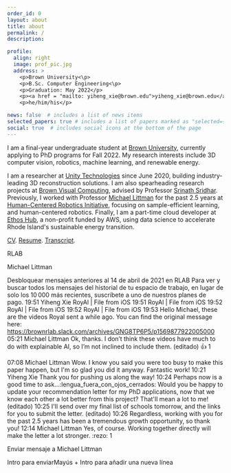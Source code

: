 ```yaml
---
order_id: 0
layout: about
title: about
permalink: /
description: 

profile:
  align: right
  image: prof_pic.jpg
  address: >
    <p>Brown University<\p>
    <p>B.Sc. Computer Engineering<\p>
    <p>Graduation: May 2022</p>
    <p><a href = "mailto: yiheng_xie@brown.edu">yiheng_xie@brown.edu</a></p>
    <p>he/him/his</p>

news: false  # includes a list of news items
selected_papers: true # includes a list of papers marked as "selected={true}"
social: true  # includes social icons at the bottom of the page
---
```

I am a final-year undergraduate student at [Brown University](https://www.brown.edu/), currently applying to PhD programs for Fall 2022. 
My research interests include 3D computer vision, robotics, machine learning, and renewable energy.

I am a researcher at [Unity Technologies](https://unity.com/solutions/digital-twin) since June 2020, 
building industry-leading 3D reconstruction solutions. I am also spearheading research projects at 
[Brown Visual Computing](https://visual.cs.brown.edu/), advised by Professor [Srinath Sridhar](https://cs.brown.edu/people/ssrinath/). 
Previously, I worked with Professor [Michael Littman](https://www.littmania.com/) for the past 2.5 years at 
[Human-Centered Robotics Initiative](https://hcri.brown.edu/), focusing on sample-efficient learning, and human-centered robotics. 
Finally, I am a part-time cloud developer at [Ethos Hub](https://www.ethoshub.org/), a non-profit funded by AWS, 
using data science to accelerate Rhode Island's sustainable energy transition.

[CV](https://yxie20.github.io/assets/pdf/cv_yiheng_xie.pdf). 
[Resume](https://yxie20.github.io/assets/pdf/resume_yiheng_xie.pdf). 
[Transcript](https://yxie20.github.io/assets/pdf/transcript_yiheng_xie.pdf).

RLAB







Michael Littman

Desbloquear mensajes anteriores al 14 de abril de 2021 en RLAB
Para ver y buscar todos los mensajes del historial de tu espacio de trabajo, en lugar de solo los 10 000 más recientes, suscríbete a uno de nuestros planes de pago.
19:51
Yiheng Xie 
RoyAl | File from iOS 
19:51
RoyAl | File from iOS 
19:52
RoyAl | File from iOS 
19:52
RoyAl | File from iOS 
19:53
Hello Michael, these are the videos Royal sent a while ago. You can find the original message here: https://brownrlab.slack.com/archives/GNG8TP6P5/p1569877922005000
05:21
Michael Littman Ok, thanks. I don’t think these videos have much to do with explainable AI, so I’m not inclined to include them. (editado) 
:+1:
1

07:08
Michael Littman Wow. I know you said you were too busy to make this paper happen, but I'm so glad you did it anyway. Fantastic work!
10:21
Yiheng Xie Thank you for pushing us along the way!
10:24
Perhaps now is a good time to ask...:lengua_fuera_con_ojos_cerrados: Would you be happy to update your recommendation letter for my PhD applications, now that we know each other a lot better from this project? That'll mean a lot to me! (editado) 
10:25
I'll send over my final list of schools tomorrow, and the links for you to submit the letter. (editado) 
10:26
Regardless, working with you for the past 2.5 years has been a tremendous growth opportunity, so thank you!
12:14
Michael Littman Yes, of course. Working together directly will make the letter a lot stronger.
:rezo:
1




Enviar mensaje a Michael Littman






Intro para enviarMayús + Intro para añadir una nueva línea
